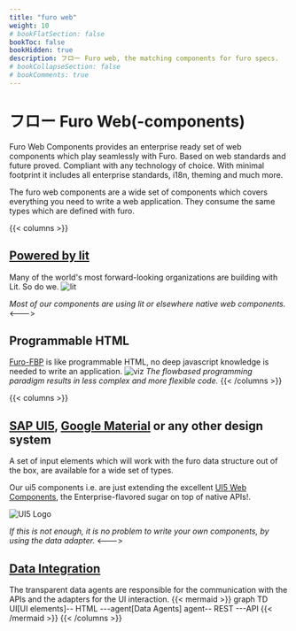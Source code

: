 ```yaml
---
title: "furo web"
weight: 10
# bookFlatSection: false
bookToc: false
bookHidden: true
description: フロー Furo web, the matching components for furo specs.
# bookCollapseSection: false
# bookComments: true
---
```


# フロー Furo Web(-components)

Furo Web Components provides an enterprise ready set of web components which play seamlessly with Furo.
Based on web standards and future proved. Compliant with any technology of choice.
With minimal footprint it includes all enterprise standards, i18n, theming and much more.

The furo web components are a wide set of components which covers everything you need to write a web application.
They consume the same types which are defined with furo.

{{< columns >}}
## [Powered by lit](https://lit.dev/)
Many of the world's most forward-looking organizations are building with Lit. So do we.
![lit](https://lit.dev/images/logo.svg)

*Most of our components are using lit or elsewhere native web components.*  
<--->

## Programmable HTML
[Furo-FBP](https://fbp.furo.pro) is like programmable HTML, no deep javascript knowledge is needed to write an application.
![viz](/viz.png)
*The flowbased programming paradigm results in less complex and more flexible code.*
{{< /columns >}}

{{< columns >}}
## [SAP UI5](https://components.furo.pro/?t=furo-ui5), [Google Material](https://components.furo.pro/?t=furo-data-input) or any other design system

A set of input elements which will work with the furo data structure out of the box, are available for a wide set of types.

Our ui5 components i.e. are just extending the excellent [UI5 Web Components](https://sap.github.io/ui5-webcomponents/), the Enterprise-flavored sugar on top of native APIs!.

![UI5 Logo](https://sap.github.io/ui5-webcomponents/assets/images/ui5.png)

*If this is not enough, it is no problem to write your own components, by using the data adapter.*
<--->

## [Data Integration](https://components.furo.pro/?t=furo-data)
The transparent data agents are responsible for the communication with the APIs and the adapters for the UI interaction.
{{< mermaid >}}
graph TD
UI[UI elements]-- HTML ---agent[Data Agents]
agent-- REST ---API
{{< /mermaid >}}
{{< /columns >}}

